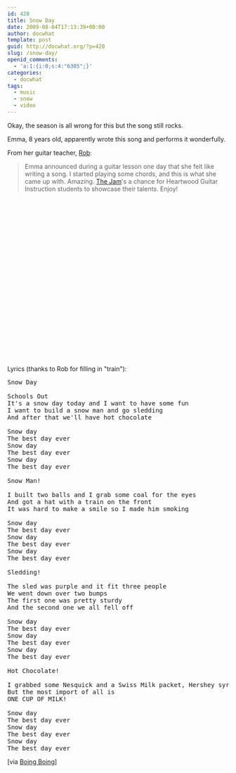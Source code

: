 ```yaml
---
id: 420
title: Snow Day
date: 2009-08-04T17:13:39+00:00
author: docwhat
template: post
guid: http://docwhat.org/?p=420
slug: /snow-day/
openid_comments:
  - 'a:1:{i:0;s:4:"6305";}'
categories:
  - docwhat
tags:
  - music
  - snow
  - video
---
```

Okay, the season is all wrong for this but the song still rocks.

Emma, 8 years old, apparently wrote this song and performs it wonderfully.

From her guitar teacher, <a href="http://www.heartwoodguitar.com/WordPressBlog/">Rob</a>:

<blockquote>Emma announced during a guitar lesson one day that she felt like writing a song. I started playing some chords, and this is what she came up with. Amazing. <a href="http://www.heartwoodguitar.com/2009springcsjvids.htm">The Jam</a>'s a chance for Heartwood Guitar Instruction students to showcase their talents. Enjoy!</blockquote>

<object width="445" height="364"><param name="movie" value="http://www.youtube.com/v/kUPL5j9zmoc&hl=en&fs=1&color1=0xe1600f&color2=0xfebd01&border=1"></param><param name="allowFullScreen" value="true"></param><param name="allowscriptaccess" value="always"></param><embed src="http://www.youtube.com/v/kUPL5j9zmoc&hl=en&fs=1&color1=0xe1600f&color2=0xfebd01&border=1" type="application/x-shockwave-flash" allowscriptaccess="always" allowfullscreen="true" width="445" height="364"></embed></object>


Lyrics (thanks to Rob for filling in "train"):
<pre>
Snow Day

Schools Out
It's a snow day today and I want to have some fun
I want to build a snow man and go sledding
And after that we'll have hot chocolate

Snow day
The best day ever
Snow day
The best day ever
Snow day
The best day ever

Snow Man!

I built two balls and I grab some coal for the eyes
And got a hat with a train on the front
It was hard to make a smile so I made him smoking

Snow day
The best day ever
Snow day
The best day ever
Snow day
The best day ever

Sledding!

The sled was purple and it fit three people
We went down over two bumps
The first one was pretty sturdy
And the second one we all fell off

Snow day
The best day ever
Snow day
The best day ever
Snow day
The best day ever

Hot Chocolate!

I grabbed some Nesquick and a Swiss Milk packet, Hershey syrup also
But the most import of all is
ONE CUP OF MILK!

Snow day
The best day ever
Snow day
The best day ever
Snow day
The best day ever
</pre>

[via <a href="http://www.boingboing.net/2009/08/03/snow-day-by-emma-8-y.html">Boing Boing</a>]